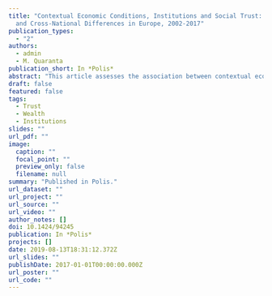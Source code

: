 ```yaml
---
title: "Contextual Economic Conditions, Institutions and Social Trust: Trends
  and Cross-National Differences in Europe, 2002-2017"
publication_types:
  - "2"
authors:
  - admin
  - M. Quaranta
publication_short: In *Polis*
abstract: "This article assesses the association between contextual economic conditions, institutional characteristics and social trust within and between thirty European countries. Although there is broad evidence that economic conditions affect citizens' social and political attitudes and behaviors, the link between the economy and social trust has remained understudied. This article analyzes how social trust varies both over time and across countries, looking at contextual economic conditions, institutional characteristics and their interplay as potential explanatory factors. Using eight rounds of the European Social Survey and hierarchical models, the analysis shows that social trust varies between 2002 and 2017, although large differences can be found across European countries. Over time cross-national variations in trust are only partially accounted for by contextual economic conditions when controlling for institutional characteristics."
draft: false
featured: false
tags:
  - Trust
  - Wealth
  - Institutions
slides: ""
url_pdf: ""
image:
  caption: ""
  focal_point: ""
  preview_only: false
  filename: null
summary: "Published in Polis."
url_dataset: ""
url_project: ""
url_source: ""
url_video: ""
author_notes: []
doi: 10.1424/94245
publication: In *Polis*
projects: []
date: 2019-08-13T18:31:12.372Z
url_slides: ""
publishDate: 2017-01-01T00:00:00.000Z
url_poster: ""
url_code: ""
---
```


